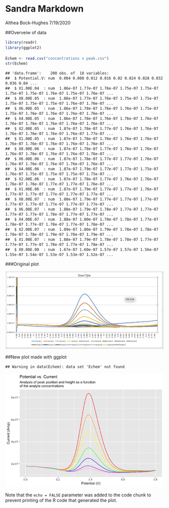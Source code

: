 Sandra Markdown
================
Althea Bock-Hughes
7/19/2020

\#\#Overveiw of data

``` r
library(readr)
library(ggplot2)

Echem <- read.csv("concentrations v peak.csv")
str(Echem)
```

    ## 'data.frame':    200 obs. of  18 variables:
    ##  $ Potential.V: num  0.004 0.008 0.012 0.016 0.02 0.024 0.028 0.032 0.036 0.04 ...
    ##  $ X1.00E.04  : num  1.86e-07 1.77e-07 1.76e-07 1.75e-07 1.75e-07 1.75e-07 1.75e-07 1.76e-07 1.75e-07 1.76e-07 ...
    ##  $ X8.00E.05  : num  1.86e-07 1.77e-07 1.76e-07 1.75e-07 1.75e-07 1.75e-07 1.75e-07 1.75e-07 1.76e-07 1.76e-07 ...
    ##  $ X6.00E.05  : num  1.86e-07 1.78e-07 1.76e-07 1.76e-07 1.75e-07 1.75e-07 1.76e-07 1.76e-07 1.76e-07 1.76e-07 ...
    ##  $ X4.00E.05  : num  1.86e-07 1.78e-07 1.76e-07 1.76e-07 1.76e-07 1.76e-07 1.76e-07 1.76e-07 1.76e-07 1.76e-07 ...
    ##  $ X2.00E.05  : num  1.87e-07 1.78e-07 1.77e-07 1.76e-07 1.76e-07 1.76e-07 1.76e-07 1.76e-07 1.76e-07 1.77e-07 ...
    ##  $ X1.00E.05  : num  1.87e-07 1.78e-07 1.76e-07 1.76e-07 1.76e-07 1.76e-07 1.76e-07 1.76e-07 1.76e-07 1.76e-07 ...
    ##  $ X8.00E.06  : num  1.87e-07 1.78e-07 1.77e-07 1.76e-07 1.76e-07 1.76e-07 1.76e-07 1.76e-07 1.76e-07 1.76e-07 ...
    ##  $ X6.00E.06  : num  1.87e-07 1.78e-07 1.77e-07 1.77e-07 1.76e-07 1.76e-07 1.76e-07 1.76e-07 1.76e-07 1.76e-07 ...
    ##  $ X4.00E.06  : num  1.87e-07 1.79e-07 1.77e-07 1.77e-07 1.75e-07 1.76e-07 1.75e-07 1.75e-07 1.75e-07 1.75e-07 ...
    ##  $ X2.00E.06  : num  1.87e-07 1.78e-07 1.77e-07 1.76e-07 1.76e-07 1.76e-07 1.76e-07 1.77e-07 1.77e-07 1.76e-07 ...
    ##  $ X1.00E.06  : num  1.87e-07 1.79e-07 1.77e-07 1.77e-07 1.76e-07 1.77e-07 1.77e-07 1.77e-07 1.77e-07 1.77e-07 ...
    ##  $ X8.00E.07  : num  1.88e-07 1.79e-07 1.77e-07 1.77e-07 1.77e-07 1.77e-07 1.77e-07 1.77e-07 1.77e-07 1.77e-07 ...
    ##  $ X6.00E.07  : num  1.88e-07 1.79e-07 1.78e-07 1.77e-07 1.77e-07 1.77e-07 1.77e-07 1.78e-07 1.77e-07 1.77e-07 ...
    ##  $ X4.00E.07  : num  1.88e-07 1.80e-07 1.78e-07 1.78e-07 1.77e-07 1.78e-07 1.77e-07 1.78e-07 1.77e-07 1.78e-07 ...
    ##  $ X2.00E.07  : num  1.89e-07 1.80e-07 1.79e-07 1.78e-07 1.78e-07 1.78e-07 1.78e-07 1.79e-07 1.78e-07 1.79e-07 ...
    ##  $ X1.00E.07  : num  1.88e-07 1.79e-07 1.78e-07 1.78e-07 1.77e-07 1.77e-07 1.77e-07 1.78e-07 1.77e-07 1.78e-07 ...
    ##  $ X0.00E.00  : num  1.67e-07 1.60e-07 1.57e-07 1.57e-07 1.56e-07 1.55e-07 1.54e-07 1.53e-07 1.53e-07 1.52e-07 ...

\#\#\#Original plot

![GRAPH](hello.jpeg)

\#\#New plot made with
ggplot

    ## Warning in data(Echem): data set 'Echem' not found

![](New-Rmd-from-Sandra-s-data_files/figure-gfm/Echem%20graph-1.png)<!-- -->

Note that the `echo = FALSE` parameter was added to the code chunk to
prevent printing of the R code that generated the plot.
